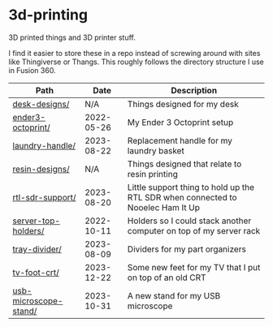 # 3d-printing

3D printed things and 3D printer stuff.

I find it easier to store these in a repo instead of screwing around with sites like Thingiverse or Thangs.
This roughly follows the directory structure I use in Fusion 360.

| Path                                                   | Date       | Description  |
| ------------------------------------------------------ | ---------- | ------------ |
| [desk-designs/](./desk-designs/)                       | N/A        | Things designed for my desk |
| [ender3-octoprint/](./ender3-octoprint/)               | 2022-05-26 | My Ender 3 Octoprint setup |
| [laundry-handle/](./laundry-handle/)                   | 2023-08-22 | Replacement handle for my laundry basket |
| [resin-designs/](./resin-designs/)                     | N/A        | Things designed that relate to resin printing |
| [rtl-sdr-support/](./rtl-sdr-support/)                 | 2023-08-20 | Little support thing to hold up the RTL SDR when connected to Nooelec Ham It Up |
| [server-top-holders/](./server-top-holders/)           | 2022-10-11 | Holders so I could stack another computer on top of my server rack |
| [tray-divider/](./tray-divider/)                       | 2023-08-09 | Dividers for my part organizers |
| [tv-foot-crt/](./tv-foot-crt/)                         | 2023-12-22 | Some new feet for my TV that I put on top of an old CRT |
| [usb-microscope-stand/](./usb-microscope-stand/)       | 2023-10-31 | A new stand for my USB microscope |
